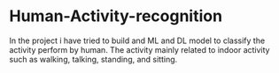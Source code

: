 # Human-Activity-recognition
In the project i have tried to build and ML and DL model to classify the activity perform by human. The activity mainly related to indoor activity such as walking, talking, standing, and sitting.
